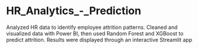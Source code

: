 # HR_Analytics_-_Prediction
Analyzed HR data to identify employee attrition patterns. Cleaned and visualized data with Power BI, then used Random Forest and XGBoost to predict attrition. Results were displayed through an interactive Streamlit app
